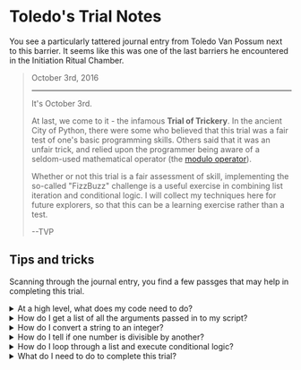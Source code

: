 # Toledo's Trial Notes

You see a particularly tattered journal entry from Toledo Van Possum next to this barrier. It seems like this was one of the last barriers he encountered in the Initiation Ritual Chamber.

<blockquote>
October 3rd, 2016

<hr/>

<p>
It's October 3rd.
</p>

<p>
At last, we come to it - the infamous <b>Trial of Trickery</b>. In the ancient City of Python, there were some who believed that this trial was a fair test of one's basic programming skills. Others said that it was an unfair trick, and relied upon the programmer being aware of a seldom-used mathematical operator (the <a href="https://stackoverflow.com/questions/4432208/what-is-the-result-of-in-python">modulo operator</a>).
</p>

<p>
Whether or not this trial is a fair assessment of skill, implementing the so-called "FizzBuzz" challenge is a useful exercise in combining list iteration and conditional logic. I will collect my techniques here for future explorers, so that this can be a learning exercise rather than a test.
</p>

<p>
--TVP
</p>
</blockquote>

## Tips and tricks

Scanning through the journal entry, you find a few passges that may help in completing this trial.

<details>
<summary>At a high level, what does my code need to do?</summary>

Often, it is useful to map out a solution to a problem using __pseudocode__ - pseudocode is code that is not meant to actually be executed, but helps you sketch out how you want your solution to work. After you have an idea of how to proceed, you implement your pseudocode in real code.

Here is some pseudocode that describes what you need to do to complete the FizzBuzz challenge.

<pre>
inputs = list of all arguments to my script

for each input in the list, do the following:
    convert the input to a number
    set my print string equal to a blank/empty string
    if the number is divisible by 3, append "fizz" to the output string
    if the number is divisible by 5, append "buzz" to the output string
    if by now the output string is still blank, set it to the input number
    print the output string
</pre>

This pseudocode describes a technique of completing the challenge. There are others, but this approach should work. Now, we need to figure out how to make all this happen with real Python code.

</details>

<details>
<summary>How do I get a list of all the arguments passed in to my script?</summary>

You recall from a previous challenge that you can use the `sys` module to get a list of all arguments to your script, and then remove the first item (since it contains the program name, which you don't need).

```python
import sys

# Set up a list for our code to work with that omits the first CLI argument, 
# which is the name of our script (fizzbuzz.py)
inputs = sys.argv
inputs.pop(0)

# Now, inputs is ready for us to work with
```

</details>

<details>
<summary>How do I convert a string to an integer?</summary>

When inputs are passed to your program, they are initially available as strings of text. In order to do math with the inputs, we need to covert the input to a number. This technique is called [type casting/coercion/conversion](https://en.wikipedia.org/wiki/Type_conversion), with the second word being used mostly interchangeably.

Python has a few [built-in](https://www.w3schools.com/python/python_casting.asp) type casting functions - for this challenge, you'll need to convert a string to an integer using the `int` function.

```python
number_string = "100"
number_converted = int(number_string)
print(f"100 minus 60 is {number_converted - 60}")
```

</details>

<details>
<summary>How do I tell if one number is divisible by another?</summary>

If you have a number A and a number B, number A is divisible by number B if after dividing A by B, there is no remainder left over.

If you divide `6` by `3`, the result is `2` with no remainder. `6` IS divisble by `3`.

If you divide `7` by `3`, the result is `2` with a remainder of `1`. `7` IS NOT divisible by `3`.

So how do we figure this out in Python code? With a seldom-used operator called `modulus` or `modulo` - the `%` (percent) character in your code. Using this operator, you can store the remainder after dividing two numbers in a variable.

```python
rem1 = 6 % 3
rem2 = 7 % 3

print(f"The remainder after dividing 6 by 3 is {rem1}.")
print(f"The remainder after dividing 7 by 3 is {rem2}.")
```

In the code above, `rem1` would be `0`, and `rem2` would be `1`.

So, in summary - you can tell if one number is divisble by another number by using the `%` operator. If the result is equal to zero, the first number is divisible by the second.

</details>

<details>
<summary>How do I loop through a list and execute conditional logic?</summary>

If you have reached this point, you have already written code which does both of those things. Refer to the code you have already written in your code folder:

```bash
<%= env.TQ_PYTHON_CODE_PATH.value %>
```

The files `list_iteration.py`, `booleans.py`, and `branching.py` should contain some helpful examples. You'll have to __combine these techniques__ to complete this trial.

</details>

<details>
<summary>What do I need to do to complete this trial?</summary>

Create a file called `fizzbuzz.py` in your code folder located here: 

```bash
<%= env.TQ_PYTHON_CODE_PATH.value %>
```

In that file, you'll need to process command line arguments to your script, and print the appropriate output for each input. Example script execution:

```bash
python3 fizzbuzz.py 30 200 7 6
```

Example output:

```bash
fizzbuzz
buzz
7
fizz
```

Once again, the rules for the print statements are as follows:

* If the number is __divisible by 3__, print the text: `fizz`
* If the number is __divisible by 5__, print the text: `buzz`
* If the number is __divisible by both 3 and 5__, print the text: `fizzbuzz`
* If none of the above are true, __print the number__

You might consider using the code below as a starting point - it will prepare a list containing all the command line arguments passed to your script.

```python
import sys

# Set up a list for our code to work with that omits the first CLI argument, 
# which is the name of our script (fizzbuzz.py)
inputs = sys.argv
inputs.pop(0)

# Process the "inputs" list as directed in your code
```

Once your code in `fizzbuzz.py` can process command line arguments in a way that satisfies these requirements, click the *HACK* button to complete the trial. You can do it!

</details>